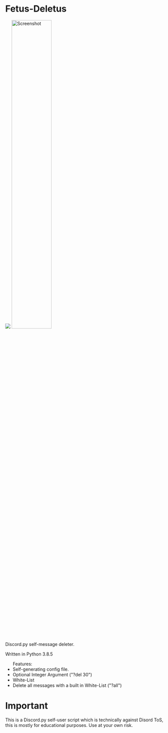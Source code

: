 # Fetus-Deletus

<img src="https://noto.cf/fd21.png">
<a href="https://noto.cf/fd21.png"><img src="https://noto.cf/fd21.png" width="50%" height="50%" alt="Screenshot"></a>

Discord.py self-message deleter.

Written in Python 3.8.5

<ul>Features:
  <li>Self-generating config file.</li>
  <li>Optional Integer Argument ("?del 30")</li>
  <li>White-List</li>
  <li>Delete all messages with a built in White-List ("?all")</li>
</ul>

# Important

This is a Discord.py self-user script which is technically against Disord ToS, this is mostly for educational purposes. Use at your own risk.

